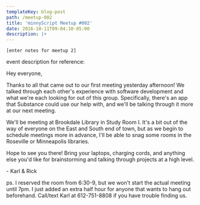 ```yaml
---
templateKey: blog-post
path: /meetup-002
title: 'minnyScript Meetup #002'
date: 2016-10-11T09:04:10-05:00
description: |+
---
```

`[enter notes for meetup 2]`

event description for reference:

Hey everyone,

Thanks to all that came out to our first meeting yesterday afternoon! We talked through each other's experience with software development and what we're each looking for out of this group. Specifically, there's an app that Substance could use our help with, and we'll be talking through it more at our next meeting.

We'll be meeting at Brookdale Library in Study Room I. It's a bit out of the way of everyone on the East and South end of town, but as we begin to schedule meetings more in advance, I'll be able to snag some rooms in the Roseville or Minneapolis libraries.

Hope to see you there! Bring your laptops, charging cords, and anything else you'd like for brainstorming and talking through projects at a high level.

\- Karl & Rick

ps. I reserved the room from 6:30-9, but we won't start the actual meeting until 7pm. I just added an extra half hour for anyone that wants to hang out beforehand. Call/text Karl at 612-751-8808 if you have trouble finding us.
